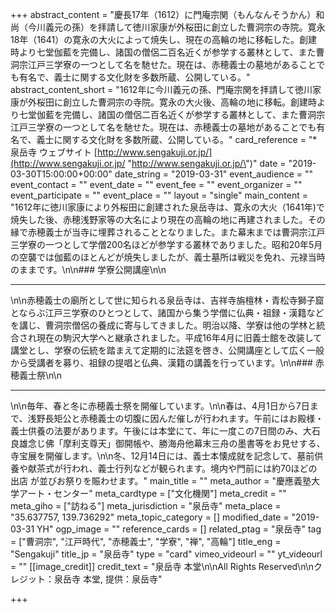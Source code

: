 +++
abstract_content = "慶長17年（1612）に門庵宗関（もんなんそうかん）和尚（今川義元の孫）を拝請して徳川家康が外桜田に創立した曹洞宗の寺院。寛永18年（1641）の寛永の大火によって焼失し、現在の高輪の地に移転した。創建時より七堂伽藍を完備し、諸国の僧侶二百名近くが参学する叢林として、また曹洞宗江戸三学寮の一つとして名を馳せた。現在は、赤穂義士の墓地があることでも有名で、義士に関する文化財を多数所蔵、公開している。"
abstract_content_short = "1612年に今川義元の孫、門庵宗関を拝請して徳川家康が外桜田に創立した曹洞宗の寺院。寛永の大火後、高輪の地に移転。創建時より七堂伽藍を完備し、諸国の僧侶二百名近くが参学する叢林として、また曹洞宗江戸三学寮の一つとして名を馳せた。現在は、赤穂義士の墓地があることでも有名で、義士に関する文化財を多数所蔵、公開している。"
card_reference = "* 泉岳寺 ウェブサイト [http://www.sengakuji.or.jp/](http://www.sengakuji.or.jp/ \"http://www.sengakuji.or.jp/\")"
date = "2019-03-30T15:00:00+00:00"
date_string = "2019-03-31"
event_audience = ""
event_contact = ""
event_date = ""
event_fee = ""
event_organizer = ""
event_participate = ""
event_place = ""
layout = "single"
main_content = "1612年に徳川家康により外桜田に創建された泉岳寺は、寛永の大火（1641年)で焼失した後、赤穂浅野家等の大名により現在の高輪の地に再建されました。その縁で赤穂義士が当寺に埋葬されることとなりました。また幕末までは曹洞宗江戸三学寮の一つとして学僧200名ほどが参学する叢林でありました。昭和20年5月の空襲では伽藍のほとんどが焼失しましたが、義士墓所は戦災を免れ、元禄当時のままです。\n\n### 学寮公開講座\n\n<hr>\n\n赤穂義士の廟所として世に知られる泉岳寺は、吉祥寺旃檀林・青松寺獅子窟とならぶ江戸三学寮のひとつとして、諸国から集う学僧に仏典・祖録・漢籍などを講じ、曹洞宗僧侶の養成に寄与してきました。明治以降、学寮は他の学林と統合され現在の駒沢大学へと継承されました。平成16年4月に旧義士館を改装して講堂とし、学寮の伝統を踏まえて定期的に法筵を啓き、公開講座として広く一般から受講者を募り、祖録の提唱と仏典、漢籍の講義を行っています。\n\n### 赤穂義士祭\n\n<hr>\n\n毎年、春と冬に赤穂義士祭を開催しています。\n\n春は、4月1日から7日まで、浅野長矩公と赤穂義士の切腹に因んだ催しが行われます。午前にはお殿様・義士供養の法要があります。午後には本堂にて、年に一度この7日間のみ、大石良雄念じ佛「摩利支尊天」御開帳や、勝海舟他幕末三舟の墨書等をお見せする、寺宝展を開催します。\n\n冬、12月14日には、義士本懐成就を記念して、墓前供養や献茶式が行われ、義士行列などが観られます。境内や門前には約70ほどの出店 が並びお祭りを賑わせます。"
main_title = ""
meta_author = "慶應義塾大学アート・センター"
meta_cardtype = ["文化機関"]
meta_credit = ""
meta_giho = ["訪ねる"]
meta_jurisdiction = "泉岳寺"
meta_place = "35.637757, 139.736292"
meta_topic_category = []
modified_date = "2019-03-31 YH"
ogp_image = ""
reference_cards = []
related_ptag = "泉岳寺"
tag = ["曹洞宗", "江戸時代", "赤穂義士", "学寮", "禅", "高輪"]
title_eng = "Sengakuji"
title_jp = "泉岳寺"
type = "card"
vimeo_videourl = ""
yt_videourl = ""
[[image_credit]]
credit_text = "泉岳寺 本堂\n\nAll Rights Reserved\n\nクレジット：泉岳寺 本堂, 提供：泉岳寺"

+++
